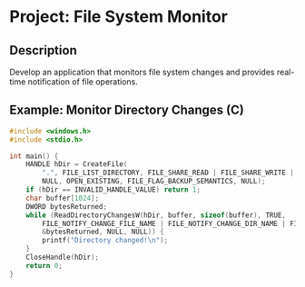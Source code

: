 # Project: File System Monitor

## Description
Develop an application that monitors file system changes and provides real-time notification of file operations.

## Example: Monitor Directory Changes (C)

```c
#include <windows.h>
#include <stdio.h>

int main() {
    HANDLE hDir = CreateFile(
        ".", FILE_LIST_DIRECTORY, FILE_SHARE_READ | FILE_SHARE_WRITE | FILE_SHARE_DELETE,
        NULL, OPEN_EXISTING, FILE_FLAG_BACKUP_SEMANTICS, NULL);
    if (hDir == INVALID_HANDLE_VALUE) return 1;
    char buffer[1024];
    DWORD bytesReturned;
    while (ReadDirectoryChangesW(hDir, buffer, sizeof(buffer), TRUE,
        FILE_NOTIFY_CHANGE_FILE_NAME | FILE_NOTIFY_CHANGE_DIR_NAME | FILE_NOTIFY_CHANGE_LAST_WRITE,
        &bytesReturned, NULL, NULL)) {
        printf("Directory changed!\n");
    }
    CloseHandle(hDir);
    return 0;
}
```
